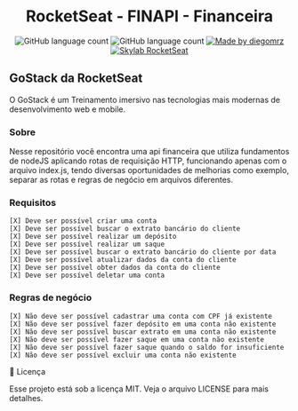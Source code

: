 <h1 align="center">
  RocketSeat - FINAPI - Financeira
</h1>

<p align="center">

  <img alt="GitHub language count" src="https://img.shields.io/github/last-commit/diegomrz/rckt-ignite-finapp ">

  <img alt="GitHub language count" src="https://img.shields.io/github/languages/count/diegomrz/rckt-ignite-finapp">

  <a href="https://www.linkedin.com/in/diegomrz/">
    <img alt="Made by diegomrz" src="https://img.shields.io/badge/linkedin-diegomrz-blue">
  </a>

  <a href="https://skylab.rocketseat.com.br/">
    <img alt="Skylab RocketSeat" src="https://img.shields.io/badge/skylab-Rocketseat-blueviolet">
  </a>

</p>

## GoStack da RocketSeat
O GoStack é um Treinamento imersivo nas tecnologias mais modernas de desenvolvimento web e mobile.

### Sobre
Nesse repositório você encontra uma api financeira que utiliza fundamentos de nodeJS aplicando rotas de requisição HTTP, funcionando apenas com o arquivo index.js, tendo diversas oportunidades de melhorias como exemplo, separar as rotas e regras de negócio em arquivos diferentes.

### Requisitos

    [X] Deve ser possível criar uma conta
    [X] Deve ser possível buscar o extrato bancário do cliente
    [X] Deve ser possível realizar um depósito
    [X] Deve ser possível realizar um saque
    [X] Deve ser possível buscar o extrato bancário do cliente por data
    [X] Deve ser possível atualizar dados da conta do cliente
    [X] Deve ser possível obter dados da conta do cliente
    [X] Deve ser possível deletar uma conta

### Regras de negócio

    [X] Não deve ser possível cadastrar uma conta com CPF já existente
    [X] Não deve ser possível fazer depósito em uma conta não existente
    [X] Não deve ser possível buscar extrato em uma conta não existente
    [X] Não deve ser possível fazer saque em uma conta não existente
    [X] Não deve ser possível fazer saque quando o saldo for insuficiente
    [X] Não deve ser possível excluir uma conta não existente

📝 Licença

Esse projeto está sob a licença MIT. Veja o arquivo LICENSE para mais detalhes.

   
